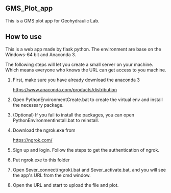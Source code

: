 ## GMS_Plot_app

This is a GMS plot app for Geohydraulic Lab.

## How to use

This is a web app made by flask python. The environment are base on the Windows-64 bit and Anaconda 3.

The following steps will let you create a small server on your machine. Which means everyone who knows the URL can get access to you machine.

1. First, make sure you have already download the anaconda 3

   https://www.anaconda.com/products/distribution

2. Open PythonEnvironmentCreate.bat to create the virtual env and install the necessary package.

3. (Optional) If you fail to install the packages, you can open PythonEnvironmentInstall.bat to reinstall.

4. Download the ngrok.exe from

   https://ngrok.com/

5. Sign up and login. Follow the steps to get the authentication of ngrok.

6. Put ngrok.exe to this folder

7. Open Sever_connect(ngrok).bat and Sever_activate.bat, and you will see the app's URL from the cmd window.

8. Open the URL and start to upload the file and plot.

